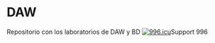# DAW
Repositorio con los laboratorios de DAW y BD
<a href="https://996.icu"><img src="https://img.shields.io/badge/link-996.icu-red.svg" alt="996.icu" /></a>Support 996
